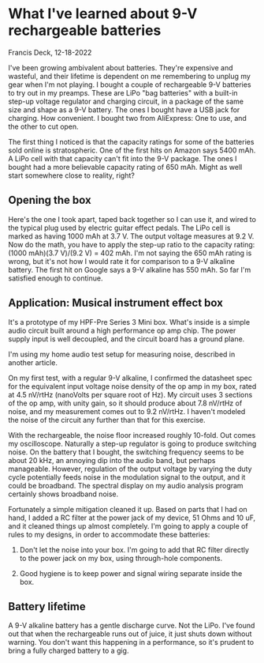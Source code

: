 # What I've learned about 9-V rechargeable batteries

Francis Deck, 12-18-2022

I've been growing ambivalent about batteries. They're expensive and wasteful, and their lifetime is dependent on me remembering to unplug my gear when I'm not playing. I bought a couple of rechargeable 9-V batteries to try out in my preamps. These are LiPo "bag batteries" with a built-in step-up voltage regulator and charging circuit, in a package of the same size and shape as a 9-V battery. The ones I bought have a USB jack for charging. How convenient. I bought two from AliExpress: One to use, and the other to cut open.

The first thing I noticed is that the capacity ratings for some of the batteries sold online is stratospheric. One of the first hits on Amazon says 5400 mAh. A LiPo cell with that capacity can't fit into the 9-V package. The ones I bought had a more believable capacity rating of 650 mAh. Might as well start somewhere close to reality, right?

## Opening the box

Here's the one I took apart, taped back together so I can use it, and wired to the typical plug used by electric guitar effect pedals. The LiPo cell is marked as having 1000 mAh at 3.7 V. The output voltage measures at 9.2 V. Now do the math, you have to apply the step-up ratio to the capacity rating: (1000 mAh)(3.7 V)/(9.2 V) = 402 mAh. I'm not saying the 650 mAh rating is wrong, but it's not how I would rate it for comparison to a 9-V alkaline battery. The first hit on Google says a 9-V alkaline has 550 mAh. So far I'm satisfied enough to continue.

## Application: Musical instrument effect box

It's a prototype of my HPF-Pre Series 3 Mini box. What's inside is a simple audio circuit built around a high performance op amp chip. The power supply input is well decoupled, and the circuit board has a ground plane. 

I'm using my home audio test setup for measuring noise, described in another article.

On my first test, with a regular 9-V alkaline, I confirmed the datasheet spec for the equivalent input voltage noise density of the op amp in my box, rated at 4.5 nV/rtHz (nanoVolts per square root of Hz). My circuit uses 3 sections of the op amp, with unity gain, so it should produce about 7.8 nV/rtHz of noise, and my measurement comes out to 9.2 nV/rtHz. I haven't modeled the noise of the circuit any further than that for this exercise.

With the rechargeable, the noise floor increased roughly 10-fold. Out comes my oscilloscope. Naturally a step-up regulator is going to produce switching noise. On the battery that I bought, the switching frequency seems to be about 20 kHz, an annoying dip into the audio band, but perhaps manageable. However, regulation of the output voltage by varying the duty cycle potentially feeds noise in the modulation signal to the output, and it could be broadband. The spectral display on my audio analysis program certainly shows broadband noise.

Fortunately a simple mitigation cleaned it up. Based on parts that I had on hand, I added a RC filter at the power jack of my device, 51 Ohms and 10 uF, and it cleaned things up almost completely. I'm going to apply a couple of rules to my designs, in order to accommodate these batteries:

1. Don't let the noise into your box. I'm going to add that RC filter directly to the power jack on my box, using through-hole components.

2. Good hygiene is to keep power and signal wiring separate inside the box.

## Battery lifetime

A 9-V alkaline battery has a gentle discharge curve. Not the LiPo. I've found out that when the rechargeable runs out of juice, it just shuts down without warning. You don't want this happening in a performance, so it's prudent to bring a fully charged battery to a gig.
